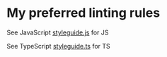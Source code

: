 # My preferred linting rules

See JavaScript [styleguide.js](https://github.com/padcom/eslint-config/blob/master/packages/base/styleguide.js) for JS

See TypeScript [styleguide.ts](https://github.com/padcom/eslint-config/blob/master/packages/typescript/styleguide.ts) for TS
